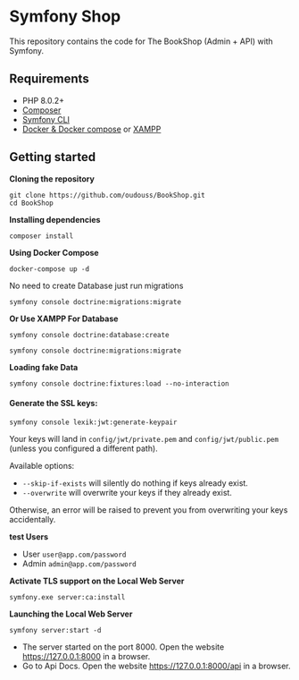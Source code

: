 Symfony Shop
==========

This repository contains the code for The BookShop (Admin + API) with Symfony.

Requirements
------------

- PHP 8.0.2+
- [Composer](https://getcomposer.org/download)
- [Symfony CLI](https://symfony.com/download) 
- [Docker & Docker compose](https://docs.docker.com/get-docker) or [XAMPP](https://www.apachefriends.org/fr/download.html)

Getting started
---------------

**Cloning the repository**

```
git clone https://github.com/oudouss/BookShop.git
cd BookShop
```

**Installing dependencies**

```
composer install
```

**Using Docker Compose**


```
docker-compose up -d
```
No need to create Database just run migrations

```
symfony console doctrine:migrations:migrate 
```

**Or Use XAMPP For Database**

```
symfony console doctrine:database:create
```

```
symfony console doctrine:migrations:migrate 
```

**Loading fake Data**

```
symfony console doctrine:fixtures:load --no-interaction
```

#### Generate the SSL keys:

```
symfony console lexik:jwt:generate-keypair
```

Your keys will land in `config/jwt/private.pem` and `config/jwt/public.pem` (unless you configured a different path).

Available options: 
- `--skip-if-exists` will silently do nothing if keys already exist.
- `--overwrite` will overwrite your keys if they already exist.

Otherwise, an error will be raised to prevent you from overwriting your keys accidentally.

**test Users**
- User  `user@app.com/password`
- Admin `admin@app.com/password`



**Activate TLS support on the Local Web Server**

```
symfony.exe server:ca:install
```

**Launching the Local Web Server**

```
symfony server:start -d
```

- The server started on the port 8000. Open the website <https://127.0.0.1:8000> in a browser.
- Go to Api Docs. Open the website <https://127.0.0.1:8000/api> in a browser.

